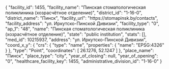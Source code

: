 {
    "facility_id": 1455,
    "facility_name": "Пинская стоматологическая поликлиника (хозрасчётное отделение)",
    "district_id": "1-16-0",
    "district_name": "Пинск",
    "facility_url": "https:\/\/stomapinsk.by\/contacts",
    "facility_address": "ул. Иркутско-Пинской Дивизии",
    "facility_type": "0",
    "ap_1": "48",
    "name": "Пинская стоматологическая поликлиника (хозрасчётное отделение)",
    "state": "public institution",
    "stats": [],
    "med_id": 10215937,
    "address": "ул. Иркутско-Пинской Дивизии",
    "coord_x_y": {
        "crs": {
            "type": "name",
            "properties": {
                "name": "EPSG:4326"
            }
        },
        "type": "Point",
        "coordinates": [
            26.1276,
            52.1247
        ]
    },
    "place_name": "Пинск",
    "place_type": "city",
    "year_of_closing": null,
    "year_of_opening": "0",
    "healthcare_facility_key": 1455,
    "administrative_division_id": "1-16-0"
}